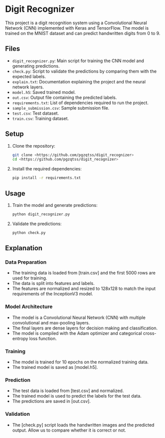 # Digit Recognizer

This project is a digit recognition system using a Convolutional Neural Network (CNN) implemented with Keras and TensorFlow. The model is trained on the MNIST dataset and can predict handwritten digits from 0 to 9.

## Files

- `digit_recognizer.py`: Main script for training the CNN model and generating predictions.
- `check.py`: Script to validate the predictions by comparing them with the expected labels.
- `explain.txt`: Documentation explaining the project and the neural network layers.
- `model.h5`: Saved trained model.
- `out.csv`: Output file containing the predicted labels.
- `requirements.txt`: List of dependencies required to run the project.
- `sample_submission.csv`: Sample submission file.
- `test.csv`: Test dataset.
- `train.csv`: Training dataset.

## Setup

1. Clone the repository:
    ```sh
    git clone <https://github.com/pgzqtss/digit_recognizer>
    cd <https://github.com/pgzqtss/digit_recognizer>
    ```

2. Install the required dependencies:
    ```sh
    pip install -r requirements.txt
    ```

## Usage

1. Train the model and generate predictions:
    ```sh
    python digit_recognizer.py
    ```

2. Validate the predictions:
    ```sh
    python check.py
    ```

## Explanation

### Data Preparation

- The training data is loaded from [train.csv] and the first 5000 rows are used for training.
- The data is split into features and labels.
- The features are normalized and resized to 128x128 to match the input requirements of the InceptionV3 model.

### Model Architecture

- The model is a Convolutional Neural Network (CNN) with multiple convolutional and max-pooling layers.
- The final layers are dense layers for decision making and classification.
- The model is compiled with the Adam optimizer and categorical cross-entropy loss function.

### Training

- The model is trained for 10 epochs on the normalized training data.
- The trained model is saved as [model.h5].

### Prediction

- The test data is loaded from [test.csv] and normalized.
- The trained model is used to predict the labels for the test data.
- The predictions are saved in [out.csv].

### Validation

- The [check.py] script loads the handwritten images and the predicted output. Allow us to compare whether it is correct or not.
